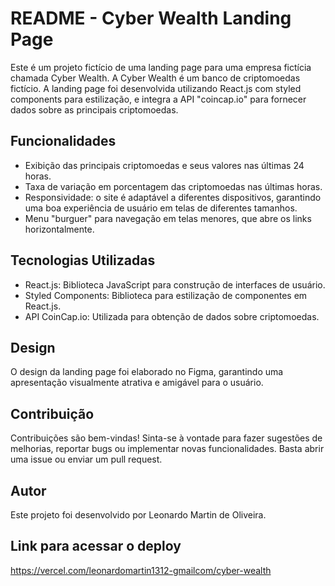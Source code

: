 # README - Cyber Wealth Landing Page

Este é um projeto fictício de uma landing page para uma empresa fictícia chamada Cyber Wealth. A Cyber Wealth é um banco de criptomoedas fictício. A landing page foi desenvolvida utilizando React.js com styled components para estilização, e integra a API "coincap.io" para fornecer dados sobre as principais criptomoedas.

## Funcionalidades

- Exibição das principais criptomoedas e seus valores nas últimas 24 horas.
- Taxa de variação em porcentagem das criptomoedas nas últimas horas.
- Responsividade: o site é adaptável a diferentes dispositivos, garantindo uma boa experiência de usuário em telas de diferentes tamanhos.
- Menu "burguer" para navegação em telas menores, que abre os links horizontalmente.

## Tecnologias Utilizadas

- React.js: Biblioteca JavaScript para construção de interfaces de usuário.
- Styled Components: Biblioteca para estilização de componentes em React.js.
- API CoinCap.io: Utilizada para obtenção de dados sobre criptomoedas.

## Design

O design da landing page foi elaborado no Figma, garantindo uma apresentação visualmente atrativa e amigável para o usuário. 

## Contribuição

Contribuições são bem-vindas! Sinta-se à vontade para fazer sugestões de melhorias, reportar bugs ou implementar novas funcionalidades. Basta abrir uma issue ou enviar um pull request.

## Autor

Este projeto foi desenvolvido por Leonardo Martin de Oliveira.

## Link para acessar o deploy

https://vercel.com/leonardomartin1312-gmailcom/cyber-wealth
